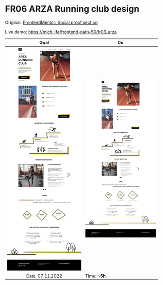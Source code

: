 # FR06 ARZA Running club design

Original: [FrontendMentor: Social proof section](https://www.frontendmentor.io/challenges/social-proof-section-6e0qTv_bA)

Live demo: https://mich.life/frontend-path-50/fr06_arza

|                    Goal                    | Do                                           |
| :----------------------------------------: | -------------------------------------------- |
| <img src="goal.png" style="width:300px" /> | <img src="result.png" style="width:300px" /> |
|              Date: 07.11.2022              | Time: **~5h**                                |

